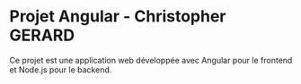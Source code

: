 # Projet Angular - Christopher GERARD

Ce projet est une application web développée avec Angular pour le frontend et Node.js pour le backend.